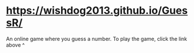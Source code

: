 # https://wishdog2013.github.io/GuessR/
An online game where you guess a number.
To play the game, click the link above   ^
